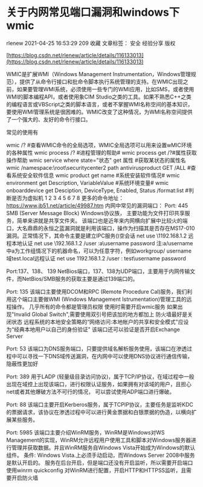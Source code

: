 # 关于内网常见端口漏洞和windows下wmic

rlenew 2021-04-25 16:53:29  209  收藏
文章标签： 安全 经验分享
版权

[https://blog.csdn.net/rlenew/article/details/116133013](https://blog.csdn.net/rlenew/article/details/116133013)

WMIC是扩展WMI（Windows Management
Instrumentation，Windows管理规范），提供了从命令行接口和批命令脚本执行系统管理的支持。在WMIC出现之前，如果要管理WMI系统，必须使用一些专门的WMI应用，比如SMS，或者使用WMI的脚本编程API，或者使用象CIM
Studio之类的工具。如果不熟悉C++之类的编程语言或VBScript之类的脚本语言，或者不掌握WMI名称空间的基本知识，要使用WMI管理系统是很困难的。WMIC改变了这种情况，为WMI名称空间提供了一个强大的、友好的命令行接口。

常见的使用有

wmic /?  #查看WMIC命令的全局选项，WMIC全局选项可以用来设置wMIC环境的各种属性
wmic process /?  #进程管理的帮助#
wmic process get /?#属性获取操作帮助
wmic service where state="状态" get 属性  #获取某状态的属性名
wmic /namespace:\\root\securitycenter2 path antivirusproduct GET /ALL  #查看系统安全软件信息
wmic product get name  #系统安装软件情况#
wmic environment get Description, VariableValue  #系统环境变量#
wmic onboarddevice get Desciption, DeviceType, Enabled, Status /format:list  #判断是否为虚拟机
1
2
3
4
5
6
7
8
更多的命令地址：https://www.jb51.net/article/49987.htm
内网中常见的漏洞端口：
Port: 445
SMB (Server Message Block) Windows协议族， 主要功能为文件打印共享服务，简单来讲就是共享文件夹。
该端口也是近年来内网横向扩展中比较火的端口，大名鼎鼎的永恒之蓝漏洞就是利用该端口，操作为扫描其是否存在MS17-010漏洞。正常情况下，其命令主要是建立IPC服务()空会话
net use \1192.168.1.2
远程本地认证
net use \192.168.1.2 /user :a\username password
注:a/username中a为工作组情况下的机器命名，可以为任意字符，例如workgroup/ username
域test.local远程认证
net use 1192.168.1.2 /user : test\username password

Port:137、138、 139
NetBios端口，137、138为UDP端口，主要用于内网传输文件，而NetBios/SMB服务的获取主要是通过139端口的。

Port: 135
该端口主要使用DCOM和RPC (Remote Procedure Cal)服务，我们利用这个端口主要做WMI (Windows Management Istrumentation)管理工具的远程操作。
几乎所有的命令都是管理员权限
使用时需要开启wmic服务
如果出现"Invalid Global Switch",需要使用双引号把该加的地方都加上
防火墙最好是关闭状态
远程系统的本地安全策略的“网络访问:本地帐户的共享和安全模式"应设为“经典本地用户以自己的身份验证"
该端口还可以验证是否开启Exchange Server

Port: 53
该端口为DNS服务端口，只要提供域名解析服务使用，该端口在渗透过程中可以寻找一下DNS域传送漏洞，在内网中可以使用DNS协议进行通信传输，隐蔽性更加好

Port: 389
用于LADP (轻量级目录访问协议)，属于TCP/IP协议，在域过程中一般出现在域控上出现该端口，进行权限认证服务，如果拥有对该域的用户，且担心net或者其他爆破方法不可行的情况，
可以尝试使用ADP端口进行爆破。

Port: 88
该端口主要开启Kerberos服务，属于TCPIP协议，主要任务是监听KDC的票据请求，该协议在渗透过程中可以进行黄金票据和白银票据的伪造，以横向扩展某些服务。

Port: 5985
该端口主要介绍WinRM服务，WinRM是Windows对WS Management的实现，WinRM允许远程用户使用工具和脚本对Windows服务器进行管理并获取数据。并且WinRM服务自Windows Vista开始成为Windows的默认组件。
条件:
Windows Vista.上必须手动启动，而Windows Server 2008中服务是默认开启的。
服务在后台开启，但是端口还没有开启监听，所以需要开启端口
使用winrm quickconfig 对WinRM进行配置，开启HTTP和HTTPSS监听，且需要开启防火墙

